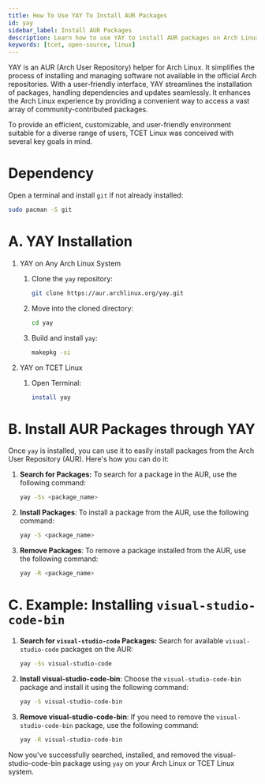 ```yaml
---
title: How To Use YAY To Install AUR Packages
id: yay
sidebar_label: Install AUR Packages
description: Learn how to use YAY to install AUR packages on Arch Linux and TCET Linux.
keywords: [tcet, open-source, linux]
---
```


YAY is an AUR (Arch User Repository) helper for Arch Linux. It simplifies the process of installing and managing software not available in the official Arch repositories. With a user-friendly interface, YAY streamlines the installation of packages, handling dependencies and updates seamlessly. 
It enhances the Arch Linux experience by providing a convenient way to access a vast array of community-contributed packages.

To provide an efficient, customizable, and user-friendly environment suitable for a diverse range of users, TCET Linux was conceived with several key goals in mind.

# Dependency

Open a terminal and install `git` if not already installed:

```bash
sudo pacman -S git
```
# A. YAY Installation

   1. YAY on Any Arch Linux System 

      1. Clone the `yay` repository:

         ```bash
         git clone https://aur.archlinux.org/yay.git
         ```

      2. Move into the cloned directory:

         ```bash
         cd yay
         ```

      3. Build and install `yay`:

         ```bash
         makepkg -si
         ```

   2. YAY on TCET Linux

      1. Open Terminal:

         ```bash
         install yay
         ```


# B. Install AUR Packages through YAY

Once `yay` is installed, you can use it to easily install packages from the Arch User Repository (AUR). Here's how you can do it:

   1. **Search for Packages:**
      To search for a package in the AUR, use the following command:

      ```bash
      yay -Ss <package_name>
      ```
   
   2. **Install Packages**:
      To install a package from the AUR, use the following command:
   
      ```bash
      yay -S <package_name>
      ```
   
   4. **Remove Packages**:
      To remove a package installed from the AUR, use the following command:
   
      ```bash
      yay -R <package_name>
      ```

# C. Example: Installing `visual-studio-code-bin`

1. **Search for `visual-studio-code` Packages:**
   Search for available `visual-studio-code` packages on the AUR:

   ```bash
   yay -Ss visual-studio-code
   ```
2. **Install visual-studio-code-bin**:
   Choose the `visual-studio-code-bin` package and install it using the following command:

   ```bash
   yay -S visual-studio-code-bin
   ```
3. **Remove visual-studio-code-bin**:
   If you need to remove the `visual-studio-code-bin` package, use the following command:

   ```bash
   yay -R visual-studio-code-bin
   ```
Now you've successfully searched, installed, and removed the visual-studio-code-bin package using `yay` on your Arch Linux or TCET Linux system.
<br />
